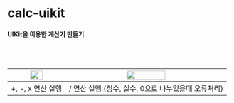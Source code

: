 # calc-uikit
#### UIKit을 이용한 계산기 만들기
<br><br>

|<img src= "https://s3.ezgif.com/save/ezgif-3-a49f4bdb01.gif" width="50%">|<img src="https://s3.ezgif.com/save/ezgif-3-1d0b4eb28f.gif" width="50%">|
|:-:|:-:|
|+, -, x 연산 실행| / 연산 실행 (정수, 실수, 0으로 나누었을때 오류처리)|
